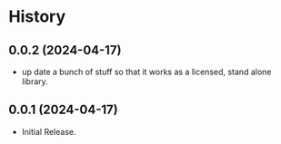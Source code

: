 # History

## 0.0.2 (2024-04-17)

* up date a bunch of stuff so that it works as a licensed, stand alone library.


## 0.0.1 (2024-04-17)

* Initial Release.